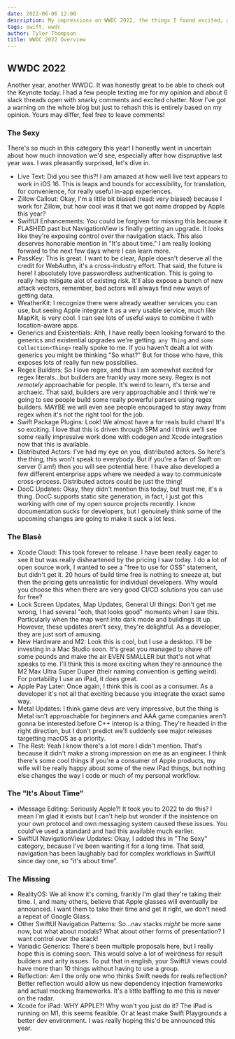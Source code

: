 ```yaml
---
date: 2022-06-06 12:00
description: My impressions on WWDC 2022, the things I found excited, and areas I intend to explore next.
tags: swift, wwdc
author: Tyler Thompson
title: WWDC 2022 Overview
---
```


## WWDC 2022
Another year, another WWDC. It was honestly great to be able to check out the Keynote today. I had a few people texting me for my opinion and about 6 slack threads open with snarky comments and excited chatter. Now I've got a warning on the whole blog but just to rehash this is entirely based on my opinion. Yours may differ, feel free to leave comments!

### The Sexy
There's so much in this category this year! I honestly went in uncertain about how much innovation we'd see, especially after how dispruptive last year was. I was pleasantly surprised, let's dive in.

- Live Text: Did you see this?! I am amazed at how well live text appears to work in iOS 16. This is leaps and bounds for accessibility, for translation, for convenience, for really useful in-app experiences.
- Zillow Callout: Okay, I'm a little bit biased (read: very biased) because I work for Zillow, but how cool was it that we got name dropped by Apple this year?
- SwiftUI Enhancements: You could be forgiven for missing this because it FLASHED past but NavigationView is finally getting an upgrade. It looks like they're exposing control over the navigation stack. This also deserves honorable mention in "It's about time." I am really looking forward to the next few days where I can learn more.
- PassKey: This is great. I want to be clear, Apple doesn't deserve all the credit for WebAuthn, it's a cross-industry effort. That said, the future is here! I absolutely love passwordless authentication. This is going to really help mitigate alot of existing risk. It'll also expose a bunch of new attack vectors, remember, bad actors will always find new ways of getting data.
- WeatherKit: I recognize there were already weather services you can use, but seeing Apple integrate it as a very usable service, much like MapKit, is very cool. I can see lots of useful ways to combine it with location-aware apps. 
- Generics and Existentials: Ahh, I have really been looking forward to the generics and existential upgrades we're getting. `any Thing` and `some Collection<Thing>` really spoke to me. If you haven't dealt a lot with generics you might be thinking "So what?" But for those who have, this exposes lots of really fun new possibilies. 
- Regex Builders: So I love regex, and thus I am somewhat excited for regex literals...but builders are frankly way more sexy. Regex is not *remotely* approachable for people. It's weird to learn, it's terse and archaeic. That said, builders are very approachable and I think we're going to see people build some really powerful parsers using regex builders. MAYBE we will even see people encouraged to stay away from regex when it's not the right tool for the job.
- Swift Package Plugins: Look! We almost have a for reals build chain! It's so exciting. I love that this is driven through SPM and I think we'll see some really impressive work done with codegen and Xcode integration now that this is available.
- Distributed Actors: I've had my eye on you, distributed actors. So here's the thing, this won't speak to everybody. But if you're a fan of Swift on server (I am!) then you will see potential here. I have also developed a few different enterprise apps where we needed a way to communicate cross-process. Distributed actors could be just the thing!
- DocC Updates: Okay, they didn't mention this today, but trust me, it's a thing. DocC supports static site generation, in fact, I just got this working with one of my open source projects recently. I know documentation sucks for developers, but I genuinely think some of the upcoming changes are going to make it suck a lot less.

### The Blasè
- Xcode Cloud: This took forever to release. I have been really eager to see it but was really disheartened by the pricing I saw today. I do a lot of open source work, I wanted to see a "free to use for OSS" statement, but didn't get it. 20 hours of build time free is nothing to sneeze at, but then the pricing gets unrealistic for individual developers. Why would you choose this when there are very good CI/CD solutions you can use for free?
- Lock Screen Updates, Map Updates, General UI things: Don't get me wrong, I had several "ooh, that looks good" moments when I saw this. Particularly when the map went into dark mode and buildings lit up. However, these updates aren't sexy, they're delightful. As a developer, they are just sort of amusing.
- New Hardware and M2: Look this is cool, but I use a desktop. I'll be investing in a Mac Studio soon. It's great you managed to shave off some pounds and make the air EVEN SMALLER but that's not what speaks to me. I'll think this is more exciting when they're announce the M2 Max Ultra Super Duper (their naming convention is getting weird). For portability I use an iPad, it does great.
- Apple Pay Later: Once again, I think this is cool as a consumer. As a developer it's not all that exciting because you integrate the exact same way. 
- Metal Updates: I think game devs are very impressive, but the thing is Metal isn't approachable for beginners and AAA game companies aren't gonna be interested before C++ interop is a thing. They're headed in the right direction, but I don't predict we'll suddenly see major releases targetting macOS as a priority.
- The Rest: Yeah I know there's a lot more I didn't mention. That's because it didn't make a strong impression on me as an engineer. I think there's some cool things if you're a consumer of Apple products, my wife will be really happy about some of the new iPad things, but nothing else changes the way I code or much of my personal workflow.

### The "It's About Time"
- iMessage Editing: Seriously Apple?! It took you to 2022 to do this? I mean I'm glad it exists but I can't help but wonder if the insistence on your own protocol and own messaging system caused these issues. You could've used a standard and had this available much earlier.
- SwiftUI NavigationView Updates: Okay, I added this in "The Sexy" category, because I've been wanting it for a long time. That said, navigation has been laughably bad for complex workflows in SwiftUI since day one, so "it's about time".

### The Missing
- RealityOS: We all know it's coming, frankly I'm glad they're taking their time. I, and many others, believe that Apple glasses will eventually be announced. I want them to take their time and get it right, we don't need a repeat of Google Glass.
- Other SwiftUI Navigation Patterns: So...nav stacks *might* be more sane now, but what about modals? What about other forms of presentation? I want control over the stack!
- Variadic Generics: There's been multiple proposals here, but I really hope this is coming soon. This would solve a lot of weirdness for result builders and arity issues. To put that in english, your SwiftUI views could have more than 10 things without having to use a group.
- Reflection: Am I the only one who thinks Swift needs for reals reflection? Better reflection would allow us new dependency injection frameworks and actual mocking frameworks. It's a little baffling to me this is never on the radar.
- Xcode for iPad: WHY APPLE?! Why won't you just do it? The iPad is running on M1, this seems feasible. Or at least make Swift Playgrounds a better dev environment. I was really hoping this'd be announced this year.